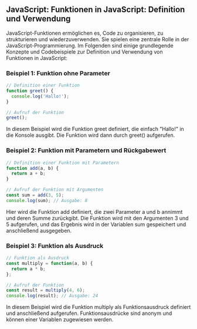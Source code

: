 ## JavaScript: Funktionen in JavaScript: Definition und Verwendung

JavaScript-Funktionen ermöglichen es, Code zu organisieren, zu strukturieren und wiederzuverwenden. Sie spielen eine zentrale Rolle in der JavaScript-Programmierung. Im Folgenden sind einige grundlegende Konzepte und Codebeispiele zur Definition und Verwendung von Funktionen in JavaScript:

### Beispiel 1: Funktion ohne Parameter

```javascript
// Definition einer Funktion
function greet() {
  console.log('Hallo!');
}

// Aufruf der Funktion
greet();
```

In diesem Beispiel wird die Funktion greet definiert, die einfach "Hallo!" in die Konsole ausgibt. Die Funktion wird dann durch greet() aufgerufen.

### Beispiel 2: Funktion mit Parametern und Rückgabewert

```javascript
// Definition einer Funktion mit Parametern
function add(a, b) {
  return a + b;
}

// Aufruf der Funktion mit Argumenten
const sum = add(3, 5);
console.log(sum); // Ausgabe: 8
```

Hier wird die Funktion add definiert, die zwei Parameter a und b annimmt und deren Summe zurückgibt. Die Funktion wird mit den Argumenten 3 und 5 aufgerufen, und das Ergebnis wird in der Variablen sum gespeichert und anschließend ausgegeben.

### Beispiel 3: Funktion als Ausdruck

```javascript
// Funktion als Ausdruck
const multiply = function(a, b) {
  return a * b;
};

// Aufruf der Funktion
const result = multiply(4, 6);
console.log(result); // Ausgabe: 24
```

In diesem Beispiel wird die Funktion multiply als Funktionsausdruck definiert und anschließend aufgerufen. Funktionsausdrücke sind anonym und können einer Variablen zugewiesen werden.